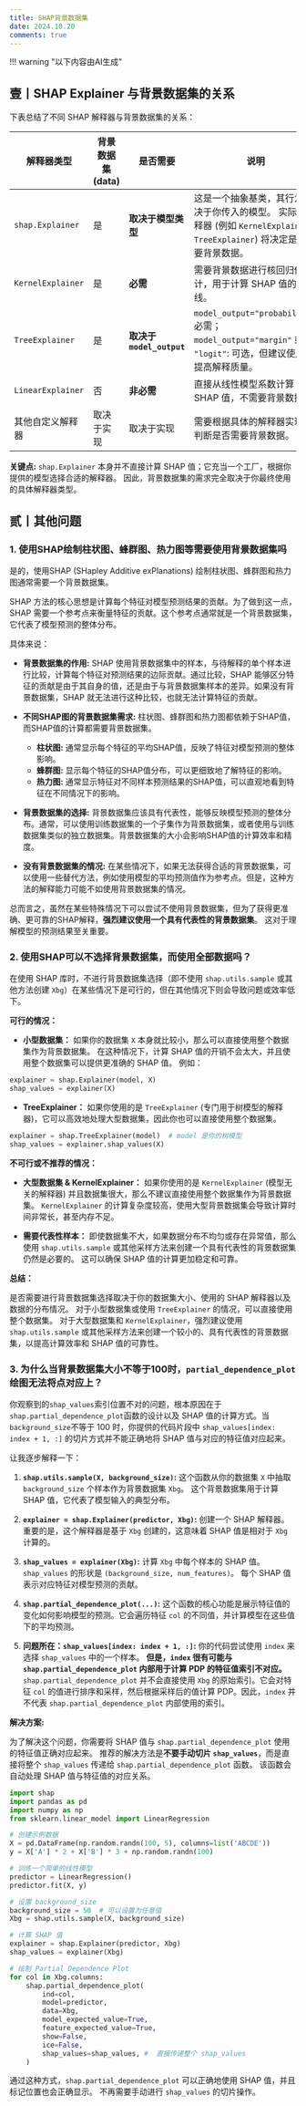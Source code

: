 ```yaml
---
title: SHAP背景数据集
date: 2024.10.20
comments: true
---
```


!!! warning "以下内容由AI生成"

## 壹丨SHAP Explainer 与背景数据集的关系

下表总结了不同 SHAP 解释器与背景数据集的关系：

| 解释器类型        | 背景数据集 (data) | 是否需要                  | 说明                                                         |
| ----------------- | ----------------- | ------------------------- | ------------------------------------------------------------ |
| `shap.Explainer`  | 是                | **取决于模型类型**        | 这是一个抽象基类，其行为取决于你传入的模型。  实际的解释器 (例如 `KernelExplainer`, `TreeExplainer`) 将决定是否需要背景数据。 |
| `KernelExplainer` | 是                | **必需**                  | 需要背景数据进行核回归估计，用于计算 SHAP 值的基线。         |
| `TreeExplainer`   | 是                | **取决于 `model_output`** | `model_output="probability"`: 必需； `model_output="margin"` 或 `"logit"`:  可选，但建议使用以提高解释质量。 |
| `LinearExplainer` | 否                | **非必需**                | 直接从线性模型系数计算 SHAP 值，不需要背景数据。             |
| 其他自定义解释器  | 取决于实现        | 取决于实现                | 需要根据具体的解释器实现来判断是否需要背景数据。             |


**关键点:**  `shap.Explainer` 本身并不直接计算 SHAP 值；它充当一个工厂，根据你提供的模型选择合适的解释器。  因此，背景数据集的需求完全取决于你最终使用的具体解释器类型。

## 贰丨其他问题

### 1. 使用SHAP绘制柱状图、蜂群图、热力图等需要使用背景数据集吗

是的，使用SHAP (SHapley Additive exPlanations) 绘制柱状图、蜂群图和热力图通常需要一个背景数据集。

SHAP 方法的核心思想是计算每个特征对模型预测结果的贡献。为了做到这一点，SHAP 需要一个参考点来衡量特征的贡献。这个参考点通常就是一个背景数据集，它代表了模型预测的整体分布。

具体来说：

* **背景数据集的作用:**  SHAP 使用背景数据集中的样本，与待解释的单个样本进行比较，计算每个特征对预测结果的边际贡献。通过比较，SHAP 能够区分特征的贡献是由于其自身的值，还是由于与背景数据集样本的差异。如果没有背景数据集，SHAP 就无法进行这种比较，也就无法计算特征的贡献。

* **不同SHAP图的背景数据集需求:**  柱状图、蜂群图和热力图都依赖于SHAP值，而SHAP值的计算都需要背景数据集。

  * **柱状图:**  通常显示每个特征的平均SHAP值，反映了特征对模型预测的整体影响。
  * **蜂群图:**  显示每个特征的SHAP值分布，可以更细致地了解特征的影响。
  * **热力图:**  通常显示特征对不同样本预测结果的SHAP值，可以直观地看到特征在不同情况下的影响。

* **背景数据集的选择:**  背景数据集应该具有代表性，能够反映模型预测的整体分布。通常，可以使用训练数据集的一个子集作为背景数据集，或者使用与训练数据集类似的独立数据集。背景数据集的大小会影响SHAP值的计算效率和精度。

* **没有背景数据集的情况:**  在某些情况下，如果无法获得合适的背景数据集，可以使用一些替代方法，例如使用模型的平均预测值作为参考点。但是，这种方法的解释能力可能不如使用背景数据集的情况。


总而言之，虽然在某些特殊情况下可以尝试不使用背景数据集，但为了获得更准确、更可靠的SHAP解释，**强烈建议使用一个具有代表性的背景数据集**。  这对于理解模型的预测结果至关重要。

### 2. 使用SHAP可以不选择背景数据集，而使用全部数据吗？

在使用 SHAP 库时，不进行背景数据集选择（即不使用 `shap.utils.sample` 或其他方法创建 `Xbg`）在某些情况下是可行的，但在其他情况下则会导致问题或效率低下。

**可行的情况：**

* **小型数据集：** 如果你的数据集 `X` 本身就比较小，那么可以直接使用整个数据集作为背景数据集。  在这种情况下，计算 SHAP 值的开销不会太大，并且使用整个数据集可以提供更准确的 SHAP 值。  例如：

```python
explainer = shap.Explainer(model, X)
shap_values = explainer(X)
```

* **TreeExplainer：** 如果你使用的是 `TreeExplainer` (专门用于树模型的解释器)，它可以高效地处理大型数据集，因此你也可以直接使用整个数据集。

```python
explainer = shap.TreeExplainer(model)  # model 是你的树模型
shap_values = explainer.shap_values(X)
```


**不可行或不推荐的情况：**

* **大型数据集 & KernelExplainer：** 如果你使用的是 `KernelExplainer` (模型无关的解释器) 并且数据集很大，那么不建议直接使用整个数据集作为背景数据集。  `KernelExplainer` 的计算复杂度较高，使用大型背景数据集会导致计算时间非常长，甚至内存不足。

* **需要代表性样本：**  即使数据集不大，如果数据分布不均匀或存在异常值，那么使用 `shap.utils.sample` 或其他采样方法来创建一个具有代表性的背景数据集仍然是必要的。  这可以确保 SHAP 值的计算更加稳定和可靠。


**总结：**

是否需要进行背景数据集选择取决于你的数据集大小、使用的 SHAP 解释器以及数据的分布情况。  对于小型数据集或使用 `TreeExplainer` 的情况，可以直接使用整个数据集。  对于大型数据集和 `KernelExplainer`，强烈建议使用 `shap.utils.sample` 或其他采样方法来创建一个较小的、具有代表性的背景数据集，以提高计算效率和 SHAP 值的可靠性。




### 3. 为什么当背景数据集大小不等于100时，`partial_dependence_plot`绘图无法将点对应上？

你观察到的`shap_values`索引位置不对的问题，根本原因在于`shap.partial_dependence_plot`函数的设计以及 SHAP 值的计算方式。当`background_size`不等于 100 时，你提供的代码片段中 `shap_values[index: index + 1, :]` 的切片方式并不能正确地将 SHAP 值与对应的特征值对应起来。

让我逐步解释一下：

1. **`shap.utils.sample(X, background_size)`:**  这个函数从你的数据集 `X` 中抽取 `background_size` 个样本作为背景数据集 `Xbg`。  这个背景数据集用于计算 SHAP 值，它代表了模型输入的典型分布。

2. **`explainer = shap.Explainer(predictor, Xbg)`:** 创建一个 SHAP 解释器。  重要的是，这个解释器是基于 `Xbg` 创建的，这意味着 SHAP 值是相对于 `Xbg` 计算的。

3. **`shap_values = explainer(Xbg)`:**  计算 `Xbg` 中每个样本的 SHAP 值。 `shap_values` 的形状是 `(background_size, num_features)`。 每个 SHAP 值表示对应特征对模型预测的贡献。

4. **`shap.partial_dependence_plot(...)`:**  这个函数的核心功能是展示特征值的变化如何影响模型的预测。它会遍历特征 `col` 的不同值，并计算模型在这些值下的平均预测。

5. **问题所在：`shap_values[index: index + 1, :]`:**  你的代码尝试使用 `index` 来选择 `shap_values` 中的一个样本。  **但是，`index` 很有可能与 `shap.partial_dependence_plot` 内部用于计算 PDP 的特征值索引不对应。**  `shap.partial_dependence_plot`  并不会直接使用 `Xbg` 的原始索引。它会对特征 `col` 的值进行排序和采样，然后根据采样后的值计算 PDP。因此，`index`  并不代表  `shap.partial_dependence_plot`  内部使用的索引。

**解决方案:**

为了解决这个问题，你需要将 SHAP 值与 `shap.partial_dependence_plot` 使用的特征值正确对应起来。  推荐的解决方法是**不要手动切片 `shap_values`**，而是直接将整个 `shap_values` 传递给 `shap.partial_dependence_plot` 函数。  该函数会自动处理 SHAP 值与特征值的对应关系。

```python
import shap
import pandas as pd
import numpy as np
from sklearn.linear_model import LinearRegression

# 创建示例数据
X = pd.DataFrame(np.random.randn(100, 5), columns=list('ABCDE'))
y = X['A'] * 2 + X['B'] * 3 + np.random.randn(100)

# 训练一个简单的线性模型
predictor = LinearRegression()
predictor.fit(X, y)

# 设置 background_size
background_size = 50  # 可以设置为任意值
Xbg = shap.utils.sample(X, background_size)

# 计算 SHAP 值
explainer = shap.Explainer(predictor, Xbg)
shap_values = explainer(Xbg)

# 绘制 Partial Dependence Plot
for col in Xbg.columns:
    shap.partial_dependence_plot(
        ind=col,
        model=predictor,
        data=Xbg,
        model_expected_value=True,
        feature_expected_value=True,
        show=False,
        ice=False,
        shap_values=shap_values, #  直接传递整个 shap_values
    )
```


通过这种方式，`shap.partial_dependence_plot` 可以正确地使用 SHAP 值，并且标记位置也会正确显示。  不再需要手动进行 `shap_values` 的切片操作。


